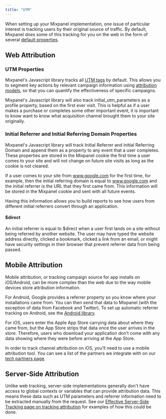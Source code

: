 ```yaml
---
title: "UTM"
---
```


When setting up your Mixpanel implementation, one issue of particular interest is tracking users by their original source of traffic. By default, Mixpanel does some of this tracking for you on the web in the form of several [default properties](/docs/tracking/reference/default-properties).

## Web Attribution

### UTM Properties
Mixpanel's Javascript library tracks all [UTM tags](/docs/tracking/reference/javascript#tracking-utm-parameters) by default. This allows you to segment key actions by relevant campaign information using [attribution models](/docs/analysis/advanced/attribution), so that you can quantify the effectiveness of specific campaigns.

Mixpanel's Javascript library will also track initial_utm_parameters as a profile property, based on the first ever visit. This is helpful as if a user makes a purchase or completes some other important event, it is important to know want to know what acquisition channel brought them to your site originally.

### Initial Referrer and Initial Referring Domain Properties
Mixpanel's Javascript library will track Initial Referrer and Initial Referring Domain and append them as a property to any event that a user completes. These properties are stored in the Mixpanel cookie the first time a user comes to your site and will not change on future site visits as long as the cookie is not cleared.

If a user comes to your site from www.google.com for the first time, for example, then the initial referring domain is equal to www.google.com and the initial referrer is the URL that they first came from. This information will be stored in the Mixpanel cookie and sent with all future events.

Having this information allows you to build reports to see how users from different initial referrers convert through an application.

#### $direct
An initial referrer is equal to $direct when a user first lands on a site without being referred by another website. The user may have typed the website address directly, clicked a bookmark, clicked a link from an email, or might have security settings in their browser that prevent referrer data from being passed.

## Mobile Attribution
Mobile attribution, or tracking campaign source for app installs on iOS/Android, can be more complex than the web due to the way mobile devices store attribution information.

For Android, Google provides a referrer property so you know where your installations came from. You can then send that data to Mixpanel (with the exception of data from Facebook and Twitter). To set up automatic referrer tracking on Android, see the [Android library](/docs/tracking/reference/android#referrer_tracking).

For iOS, users enter the Apple App Store carrying data about where they came from, but the App Store strips that data once the user arrives in the store. Therefore, users who download your application don’t come with any data showing where they were before arriving at the App Store.

In order to track channel attribution on iOS, you'll need to use a mobile attribution tool. You can see a list of the partners we integrate with on our [tech partners page](https://mixpanel.com/partners/integrations).

## Server-Side Attribution
Unlike web tracking, server-side implementations generally don't have access to global contexts or variables that can provide attribution data. This means these data such as UTM parameters and referrer information need to be extracted manually from the request. See our [Effective Server-Side Tracking page on tracking attribution](/docs/tracking/how-tos/effective-server#tracking-attribution-from-utms-and-referer) for examples of how this could be done.
